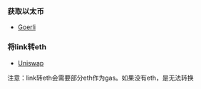 ### 获取以太币

- [Goerli](https://goerlifaucet.com/)

### 将link转eth

- [Uniswap](https://app.uniswap.org/#/swap)

注意：link转eth会需要部分eth作为gas。如果没有eth，是无法转换

